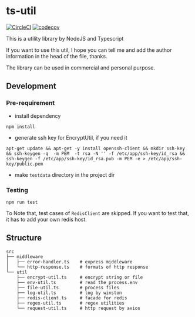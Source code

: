 # ts-util

[![CircleCI](https://circleci.com/gh/freedomsean/ts-util.svg?style=svg)](https://circleci.com/gh/freedomsean/ts-util) [![codecov](https://codecov.io/gh/freedomsean/ts-util/branch/master/graph/badge.svg)](https://codecov.io/gh/freedomsean/ts-util)

This is a utility library by NodeJS and Typescript

If you want to use this util, I hope you can tell me and add the author information in the head of the file, thanks.

The library can be used in commercial and personal purpose.

## Development

### Pre-requirement

- install dependency

```
npm install
```

- generate ssh key for EncryptUtil, if you need it
  
```
apt-get update && apt-get -y install openssh-client && mkdir ssh-key && ssh-keygen -q  -m PEM  -t rsa -N '' -f /etc/app/ssh-key/id_rsa && ssh-keygen -f /etc/app/ssh-key/id_rsa.pub -m PEM -e > /etc/app/ssh-key/public.pem
```

- make `testdata` directory in the project dir

### Testing

```
npm run test
```

To Note that, test cases of `RedisClient` are skipped. If you want to test that, it has to add your own redis host.

## Structure

```
src
├── middleware
│   ├── error-handler.ts    # express middleware
│   └── http-response.ts    # formats of http response
└── util
    ├── encrypt-util.ts     # encrypt string or file
    ├── env-util.ts         # read the process.env
    ├── file-util.ts        # process files
    ├── log-util.ts         # log by winston
    ├── redis-client.ts     # facade for redis
    ├── regex-util.ts       # regex utilities
    └── request-util.ts     # http request by axios
```
